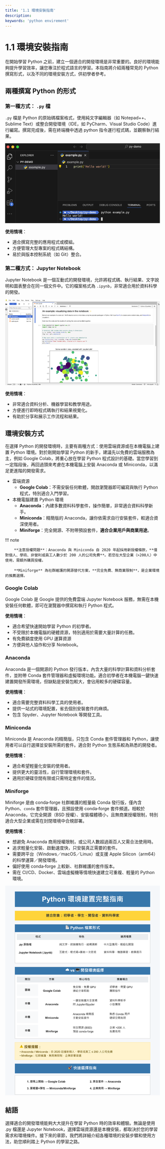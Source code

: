 ```yaml
---
title: '1.1 環境安裝指南'
description:
keywords: 'python envirement'
---
```


# 1.1 環境安裝指南
在開始學習 Python 之前，建立一個適合的開發環境是非常重要的。良好的環境能夠提升學習效率，讓您專注於程式語言的學習。本指南將介紹兩種常見的 Python 撰寫形式，以及不同的環境安裝方式，供初學者參考。


## 兩種撰寫 Python 的形式
### 第一種方式： `.py` 檔
`.py` 檔是 Python 的原始碼檔案格式，使用純文字編輯器（如 Notepad++、Sublime Text）或整合開發環境（IDE，如 PyCharm、Visual Studio Code）進行編寫。撰寫完成後，需在終端機中透過 python 指令運行程式碼，並觀察執行結果。

![](../image/img1.1.1.png)

**使用情境**：

- 適合撰寫完整的應用程式或模組。
- 方便管理大型專案的程式碼結構。
- 易於與版本控制系統（如 Git）整合。

### 第二種方式： Jupyter Notebook
Jupyter Notebook 是一個互動式的開發環境，允許將程式碼、執行結果、文字說明和圖表整合在同一個文件中。它的檔案格式為 `.ipynb`，非常適合用於資料科學的開發。

![](../image/img1.1.2.png)

**使用情境**：

- 非常適合資料分析、機器學習和教學用途。
- 方便進行即時程式碼執行和結果視覺化。
- 有助於分享和展示工作流程和結果。

## 環境安裝方式
在選擇 Python 的開發環境時，主要有兩種方式：使用雲端資源或在本機電腦上建置 Python 環境。對於剛開始學習 Python 的新手，建議先以免費的雲端服務為主，例如 Google Colab，將重心放在學習 Python 程式設計的基礎。當您學習到一定階段後，再回過頭來考慮在本機電腦上安裝 Anaconda 或 Miniconda，以滿足更進階的開發需求。

- 雲端資源
    - **Google Colab**：不需安裝任何軟體，開啟瀏覽器即可編寫與執行 Python 程式，特別適合入門學習。
- 本機電腦建置 Python 環境
    - **Anaconda**：內建多數資料科學套件，操作簡單，非常適合資料科學新手。
    - **Miniconda**：精簡版的 Anaconda，讓你依需求自行安裝套件，較適合資深使用者。
    - **Miniforge**：完全開源、不附帶預設套件，**適合企業用戶與商業用途**。

!!! note

        **注意授權問題**：Anaconda 與 Miniconda 自 2020 年起採用新授權條款，**僅對個人、學術、非營利或員工人數少於 200 人的公司免費**。若您在大型企業（>200人）中使用，需額外購買授權。

        **Miniforge** 為社群維護的開源替代方案，**完全免費、無商業限制**，是企業環境的推薦選擇。

### Google Colab 
Google Colab 是 Google 提供的免費雲端 Jupyter Notebook 服務，無需在本機安裝任何軟體，即可在瀏覽器中撰寫和執行 Python 程式。

**使用情境**：

- 適合希望快速開始學習 Python 的初學者。
- 不受限於本機電腦的硬體資源，特別適用於需要大量計算的任務。
- 有免費額度使用 GPU 運算資源
- 方便與他人協作和分享 Notebook。

### Anaconda 
Anaconda 是一個開源的 Python 發行版本，內含大量的科學計算和資料分析套件，並附帶 Conda 套件管理器和虛擬環境功能。適合初學者在本機電腦一鍵快速建置開發所需環境，但缺點是安裝包較大，會佔用較多的硬碟容量。

**使用情境**：

- 適合需要完整資料科學工具的使用者。
- 提供一站式的環境配置，省去個別安裝套件的麻煩。
- 包含 Spyder、Jupyter Notebook 等開發工具。

### Miniconda 
Miniconda 是 Anaconda 的精簡版，只包含 Conda 套件管理器和 Python，讓使用者可以自行選擇並安裝所需的套件。適合對 Python 生態系較為熟悉的開發者。

**使用情境**：

- 適合希望輕量化安裝的使用者。
- 提供更大的靈活性，自行管理環境和套件。
- 適用於硬碟空間有限或只需特定套件的情況。

### Miniforge
Miniforge 是由 conda‑forge 社群維護的輕量級 Conda 發行版，僅內含 Python、`conda` 套件管理器，且預設使用 conda‑forge 套件頻道。相較於 Anaconda，它完全開源（BSD 授權）、安裝檔體積小，且無商業授權限制，特別適合大型企業或需在封閉環境中合規部署。

**使用情境**：

- 想避免 Anaconda 商用授權限制，或公司人數超過兩百人又需合法使用時。  
- 追求輕量化安裝、啟動速度快，只安裝真正需要的套件。  
- 需要跨平台（Windows／macOS／Linux）或支援 Apple Silicon（arm64）的科學運算／開發環境。  
- 偏好使用 conda‑forge 上較新、社群維護的套件版本。  
- 需在 CI/CD、Docker、雲端虛擬機等情境快速建立可重複、輕量的 Python 環境。

![](../image/img1.1.3.png)

## 結語
選擇適合的開發環境能夠大大提升在學習 Python 時的效率和體驗。無論是使用 .py 檔還是 Jupyter Notebook，選擇雲端資源還是本機安裝，都取決於您的學習需求和環境條件。接下來的章節，我們將詳細介紹各種環境的安裝步驟和使用方法，助您順利踏上 Python 的學習之路。